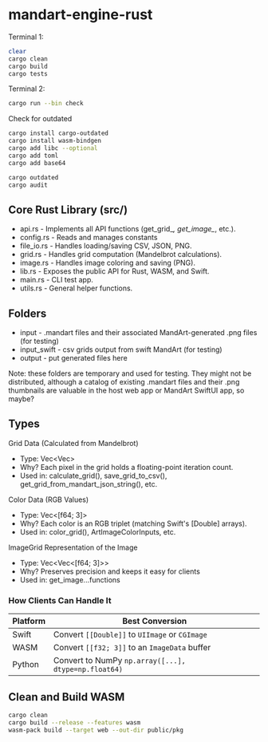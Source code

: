 # mandart-engine-rust

Terminal 1:

```zsh
clear
cargo clean
cargo build
cargo tests
```

Terminal 2:

```zsh
cargo run --bin check
```

Check for outdated

```zsh
cargo install cargo-outdated
cargo install wasm-bindgen
cargo add libc --optional
cargo add toml
cargo add base64

cargo outdated
cargo audit
```

## Core Rust Library (src/)

- api.rs - Implements all API functions (get_grid_*, get_image_*, etc.).
- config.rs - Reads and manages constants
- file_io.rs - Handles loading/saving CSV, JSON, PNG.
- grid.rs - Handles grid computation (Mandelbrot calculations).
- image.rs - Handles image coloring and saving (PNG).
- lib.rs - Exposes the public API for Rust, WASM, and Swift.
- main.rs - CLI test app.
- utils.rs - General helper functions.

## Folders

- input - .mandart files and their associated MandArt-generated .png files (for testing)
- input_swift - csv grids output from swift MandArt (for testing)
- output - put generated files here

Note: these folders are temporary and used for testing. They might not be distributed, although a catalog of existing .mandart files and their .png thumbnails are valuable in the host web app or MandArt SwiftUI app, so maybe?

## Types

Grid Data (Calculated from Mandelbrot)
- Type: Vec<Vec<f64>>
- Why? Each pixel in the grid holds a floating-point iteration count.
- Used in: calculate_grid(), save_grid_to_csv(), get_grid_from_mandart_json_string(), etc.

Color Data (RGB Values)
- Type: Vec<[f64; 3]>
- Why? Each color is an RGB triplet (matching Swift's [Double] arrays).
- Used in: color_grid(), ArtImageColorInputs, etc.

ImageGrid Representation of the Image
- Type: Vec<Vec<[f64; 3]>>
- Why? Preserves precision and keeps it easy for clients
- Used in: get_image...functions

### How Clients Can Handle It  

| Platform | Best Conversion |
|-------------|----------------------|
| Swift | Convert `[[Double]]` to `UIImage` or `CGImage` |
| WASM | Convert `[[f32; 3]]` to an `ImageData` buffer |
| Python | Convert to NumPy `np.array([...], dtype=np.float64)` |

## Clean and Build WASM

```zsh
cargo clean
cargo build --release --features wasm
wasm-pack build --target web --out-dir public/pkg
```
